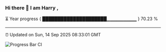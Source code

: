 ### Hi there 👋 I am Harry , 

⏳ Year progress { █████████████████████▁▁▁▁▁▁▁▁▁ } 70.23 %

---

⏰ Updated on Sun, 14 Sep 2025 08:33:01 GMT

![Progress Bar CI](https://github.com/duykhang68/duykhang68/workflows/Progress%20Bar%20CI/badge.svg)

